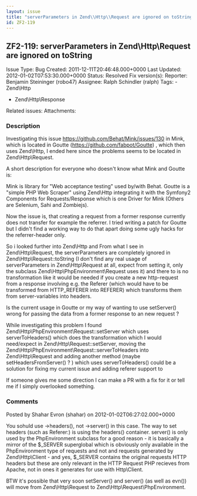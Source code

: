 ```yaml
---
layout: issue
title: "serverParameters in Zend\\Http\\Request are ignored on toString"
id: ZF2-119
---
```


ZF2-119: serverParameters in Zend\\Http\\Request are ignored on toString
------------------------------------------------------------------------

 Issue Type: Bug Created: 2011-12-11T20:46:48.000+0000 Last Updated: 2012-01-02T07:53:30.000+0000 Status: Resolved Fix version(s):
 Reporter:  Benjamin Steininger (robo47)  Assignee:  Ralph Schindler (ralph)  Tags: - Zend\\Http
- Zend\\Http\\Response

 Related issues:
 Attachments:
### Description

Investigating this issue <https://github.com/Behat/Mink/issues/130> in Mink, which is located in Goutte (<https://github.com/fabpot/Goutte>) , which then uses Zend\\Http, I ended here since the problems seems to be located in Zend\\Http\\Request.

A short description for everyone who doesn't know what Mink and Goutte is:

Mink is library for "Web acceptance testing" used by/with Behat. Goutte is a "simple PHP Web Scraper" using Zend\\Http integrating it with the Symfony2 Components for Requests/Response which is one Driver for Mink (Others are Selenium, Sahi and Zombiejs).

Now the issue is, that creating a request from a former response currently does not transfer for example the referrer. I tried writing a patch for Goutte but I didn't find a working way to do that apart doing some ugly hacks for the referrer-header only.

So i looked further into Zend\\Http and From what I see in Zend\\Http\\Request, the serverParameters are completely ignored in Zend\\Http\\Request::toString (I don't find any real usage of serverParameters in Zend\\Http\\Request at all, expect from setting it, only the subclass Zend\\Http\\PhpEnvironment\\Request uses it) and there to is no transformation like it would be needed if you create a new http-request from a response involving e.g. the Referer (which would have to be transformed from HTTP\_REFERER into REFERER) which transforms them from server-variables into headers.

Is the current usage in Goutte or my way of wanting to use setServer() wrong for passing the data from a former response to an new request ?

While investigating this problem I found Zend\\Http\\PhpEnvironment\\Request::setServer which uses serverToHeaders() which does the transformation which I would need/expect in Zend\\Http\\Request::setServer, moving the Zend\\Http\\PhpEnvironment\\Request::serverToHeaders into Zend\\Http\\Request and adding another method (maybe setHeadersFromServer() ? ) which uses serverToHeaders() could be a solution for fixing my current issue and adding referer support to

If someone gives me some direction I can make a PR with a fix for it or tell me if I simply overlooked something.





### Comments

Posted by Shahar Evron (shahar) on 2012-01-02T06:27:02.000+0000

You sohuld use ->headers(), not ->server() in this case. The way to set headers (such as Referer:) is using the headers() container. server() is only used by the PhpEnvironment subclass for a good reason - it is basically a mirror of the $\_SERVER superglobal which is obviously only available in the PhpEnvironment type of requests and not and requests generated by Zend\\Http\\Client - and yes, $\_SERVER contains the original requests HTTP headers but these are only relevant in the HTTP Request PHP recieves from Apache, not in ones it generates for use with Http\\Client.

BTW it's possible that very soon setServer() and server() (as well as evn()) will move from Zend\\Http\\Request to Zend\\Http\\Request\\PhpEnvironment.
